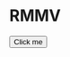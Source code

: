 # RMMV
 


 <input    type="button" value="Click me" onclick="msg()" />

<script type="text/javascript">
function  msg (){alert(("Hello World!"))}
</script>